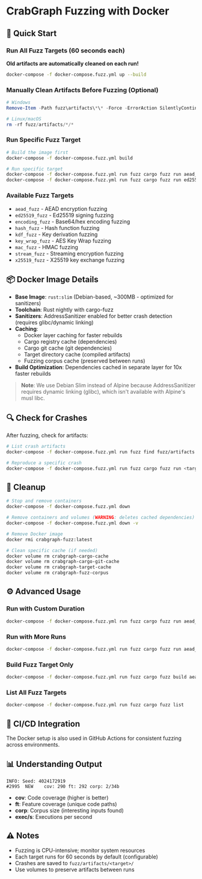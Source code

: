 # CrabGraph Fuzzing with Docker

## 🐳 Quick Start

### Run All Fuzz Targets (60 seconds each)

**Old artifacts are automatically cleaned on each run!**

```bash
docker-compose -f docker-compose.fuzz.yml up --build
```

### Manually Clean Artifacts Before Fuzzing (Optional)

```powershell
# Windows
Remove-Item -Path fuzz\artifacts\*\* -Force -ErrorAction SilentlyContinue

# Linux/macOS
rm -rf fuzz/artifacts/*/*
```

### Run Specific Fuzz Target

```bash
# Build the image first
docker-compose -f docker-compose.fuzz.yml build

# Run specific target
docker-compose -f docker-compose.fuzz.yml run fuzz cargo fuzz run aead_fuzz -- -max_total_time=60
docker-compose -f docker-compose.fuzz.yml run fuzz cargo fuzz run ed25519_fuzz -- -max_total_time=60
```

### Available Fuzz Targets

- `aead_fuzz` - AEAD encryption fuzzing
- `ed25519_fuzz` - Ed25519 signing fuzzing
- `encoding_fuzz` - Base64/hex encoding fuzzing
- `hash_fuzz` - Hash function fuzzing
- `kdf_fuzz` - Key derivation fuzzing
- `key_wrap_fuzz` - AES Key Wrap fuzzing
- `mac_fuzz` - HMAC fuzzing
- `stream_fuzz` - Streaming encryption fuzzing
- `x25519_fuzz` - X25519 key exchange fuzzing

## 📦 Docker Image Details

- **Base Image**: `rust:slim` (Debian-based, ~300MB - optimized for sanitizers)
- **Toolchain**: Rust nightly with cargo-fuzz
- **Sanitizers**: AddressSanitizer enabled for better crash detection (requires glibc/dynamic linking)
- **Caching**: 
  - Docker layer caching for faster rebuilds
  - Cargo registry cache (dependencies)
  - Cargo git cache (git dependencies)
  - Target directory cache (compiled artifacts)
  - Fuzzing corpus cache (preserved between runs)
- **Build Optimization**: Dependencies cached in separate layer for 10x faster rebuilds

> **Note**: We use Debian Slim instead of Alpine because AddressSanitizer requires dynamic linking (glibc), which isn't available with Alpine's musl libc.

## 🔍 Check for Crashes

After fuzzing, check for artifacts:

```bash
# List crash artifacts
docker-compose -f docker-compose.fuzz.yml run fuzz find fuzz/artifacts -name "crash-*"

# Reproduce a specific crash
docker-compose -f docker-compose.fuzz.yml run fuzz cargo fuzz run <target> fuzz/artifacts/<target>/crash-*
```

## 🧹 Cleanup

```bash
# Stop and remove containers
docker-compose -f docker-compose.fuzz.yml down

# Remove containers and volumes (WARNING: deletes cached dependencies)
docker-compose -f docker-compose.fuzz.yml down -v

# Remove Docker image
docker rmi crabgraph-fuzz:latest

# Clean specific cache (if needed)
docker volume rm crabgraph-cargo-cache
docker volume rm crabgraph-cargo-git-cache
docker volume rm crabgraph-target-cache
docker volume rm crabgraph-fuzz-corpus
```

## ⚙️ Advanced Usage

### Run with Custom Duration

```bash
docker-compose -f docker-compose.fuzz.yml run fuzz cargo fuzz run aead_fuzz -- -max_total_time=300
```

### Run with More Runs

```bash
docker-compose -f docker-compose.fuzz.yml run fuzz cargo fuzz run aead_fuzz -- -runs=1000000
```

### Build Fuzz Target Only

```bash
docker-compose -f docker-compose.fuzz.yml run fuzz cargo fuzz build aead_fuzz
```

### List All Fuzz Targets

```bash
docker-compose -f docker-compose.fuzz.yml run fuzz cargo fuzz list
```

## 🚀 CI/CD Integration

The Docker setup is also used in GitHub Actions for consistent fuzzing across environments.

## 📊 Understanding Output

```
INFO: Seed: 4024172919
#2995  NEW    cov: 290 ft: 292 corp: 2/34b
```

- **cov**: Code coverage (higher is better)
- **ft**: Feature coverage (unique code paths)
- **corp**: Corpus size (interesting inputs found)
- **exec/s**: Executions per second

## ⚠️ Notes

- Fuzzing is CPU-intensive; monitor system resources
- Each target runs for 60 seconds by default (configurable)
- Crashes are saved to `fuzz/artifacts/<target>/`
- Use volumes to preserve artifacts between runs
